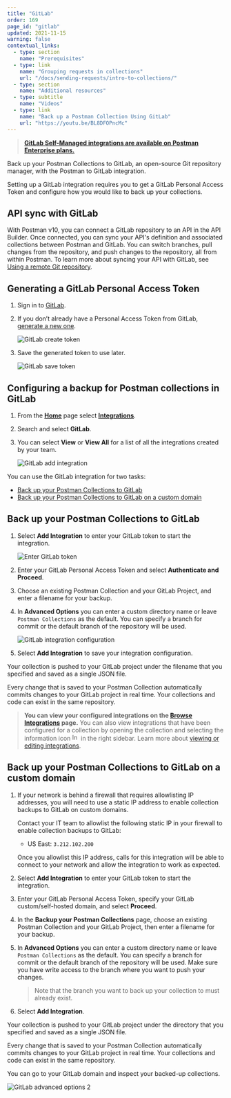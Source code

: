 ```yaml
---
title: "GitLab"
order: 169
page_id: "gitlab"
updated: 2021-11-15
warning: false
contextual_links:
  - type: section
    name: "Prerequisites"
  - type: link
    name: "Grouping requests in collections"
    url: "/docs/sending-requests/intro-to-collections/"
  - type: section
    name: "Additional resources"
  - type: subtitle
    name: "Videos"
  - type: link
    name: "Back up a Postman Collection Using GitLab"
    url: "https://youtu.be/BL8DFOPncMc"
---
```


> **[GitLab Self-Managed integrations are available on Postman Enterprise plans.](https://www.postman.com/pricing)**
>
Back up your Postman Collections to GitLab, an open-source Git repository manager, with the Postman to GitLab integration.

Setting up a GitLab integration requires you to get a GitLab Personal Access Token and configure how you would like to back up your collections.

## API sync with GitLab

With Postman v10, you can connect a GitLab repository to an API in the API Builder. Once connected, you can sync your API's definition and associated collections between Postman and GitLab. You can switch branches, pull changes from the repository, and push changes to the repository, all from within Postman. To learn more about syncing your API with GitLab, see [Using a remote Git repository](/docs/designing-and-developing-your-api/versioning-an-api/using-external-git-repo/).

## Generating a GitLab Personal Access Token

1. Sign in to [GitLab](https://about.gitlab.com/).

1. If you don’t already have a Personal Access Token from GitLab, [generate a new one](https://gitlab.com/-/profile/personal_access_tokens).

   ![GitLab create token](https://assets.postman.com/postman-docs/gitlab-create-token.jpg)

1. Save the generated token to use later.

   ![GitLab save token](https://assets.postman.com/postman-docs/gitlab-save-token.jpg)

## Configuring a backup for Postman collections in GitLab

1. From the **[Home](https://go.postman.co/home)** page select **[Integrations](https://go.postman.co/integrations)**.

1. Search and select **GitLab**.

1. You can select **View** or **View All** for a list of all the integrations created by your team.

   ![GitLab add integration](https://assets.postman.com/postman-docs/gitlab-add-integration.jpg)

You can use the GitLab integration for two tasks:

* [Back up your Postman Collections to GitLab](#back-up-your-postman-collections-to-gitlab)
* [Back up your Postman Collections to GitLab on a custom domain](#back-up-your-postman-collections-to-gitlab-on-a-custom-domain)

## Back up your Postman Collections to GitLab

1. Select **Add Integration** to enter your GitLab token to start the integration.

   ![Enter GitLab token](https://assets.postman.com/postman-docs/gitlab-backup-collection-authenticate.jpg)

1. Enter your GitLab Personal Access Token and select **Authenticate and Proceed**.

1. Choose an existing Postman Collection and your GitLab Project, and enter a filename for your backup.

1. In **Advanced Options** you can enter a custom directory name or leave `Postman Collections` as the default. You can specify a branch for commit or the default branch of the repository will be used.

    ![GitLab integration configuration](https://assets.postman.com/postman-docs/gitlab-backup-collection-configuration.jpg)

1. Select **Add Integration** to save your integration configuration.

Your collection is pushed to your GitLab project under the filename that you specified and saved as a single JSON file.

Every change that is saved to your Postman Collection automatically commits changes to your GitLab project in real time. Your collections and code can exist in the same repository.

> **You can view your configured integrations on the [Browse Integrations](https://go.postman.co/integrations/browse) page.** You can also view integrations that have been configured for a collection by opening the collection and selecting the information icon <img alt="Information icon" src="https://assets.postman.com/postman-docs/icon-information-v9-5.jpg#icon" width="16px"> in the right sidebar. Learn more about [viewing or editing integrations](/docs/integrations/intro-integrations/#viewing-or-editing-integrations).

## Back up your Postman Collections to GitLab on a custom domain

1. If your network is behind a firewall that requires allowlisting IP addresses, you will need to use a static IP address to enable collection backups to GitLab on custom domains.

    Contact your IT team to allowlist the following static IP in your firewall to enable collection backups to GitLab:

   * US East: `3.212.102.200`

   Once you allowlist this IP address, calls for this integration will be able to connect to your network and allow the integration to work as expected.

1. Select **Add Integration** to enter your GitLab token to start the integration.

1. Enter your GitLab Personal Access Token, specify your GitLab custom/self-hosted domain, and select **Proceed**.

1. In the **Backup your Postman Collections** page, choose an existing Postman Collection and your GitLab Project, then enter a filename for your backup.

1. In **Advanced Options** you can enter a custom directory name or leave `Postman Collections` as the default. You can specify a branch for commit or the default branch of the repository will be used. Make sure you have write access to the branch where you want to push your changes.

   > Note that the branch you want to back up your collection to must already exist.

1. Select **Add Integration**.

Your collection is pushed to your GitLab project under the directory that you specified and saved as a single JSON file.

Every change that is saved to your Postman Collection automatically commits changes to your GitLab project in real time. Your collections and code can exist in the same repository.

You can go to your GitLab domain and inspect your backed-up collections.

![GitLab advanced options 2](https://assets.postman.com/postman-docs/gitlab-gray7.jpg)
